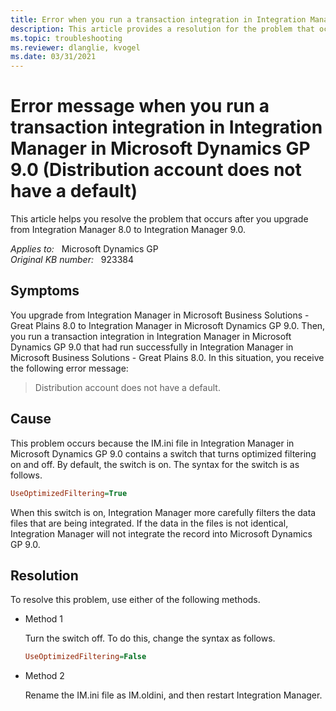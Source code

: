 ```yaml
---
title: Error when you run a transaction integration in Integration Manager
description: This article provides a resolution for the problem that occurs after you upgrade from Integration Manager 8.0 to Integration Manager 9.0.
ms.topic: troubleshooting
ms.reviewer: dlanglie, kvogel
ms.date: 03/31/2021
---
```

# Error message when you run a transaction integration in Integration Manager in Microsoft Dynamics GP 9.0 (Distribution account does not have a default)

This article helps you resolve the problem that occurs after you upgrade from Integration Manager 8.0 to Integration Manager 9.0.

_Applies to:_ &nbsp; Microsoft Dynamics GP  
_Original KB number:_ &nbsp; 923384

## Symptoms

You upgrade from Integration Manager in Microsoft Business Solutions - Great Plains 8.0 to Integration Manager in Microsoft Dynamics GP 9.0. Then, you run a transaction integration in Integration Manager in Microsoft Dynamics GP 9.0 that had run successfully in Integration Manager in Microsoft Business Solutions - Great Plains 8.0. In this situation, you receive the following error message:

> Distribution account does not have a default.

## Cause

This problem occurs because the IM.ini file in Integration Manager in Microsoft Dynamics GP 9.0 contains a switch that turns optimized filtering on and off. By default, the switch is on. The syntax for the switch is as follows.

```ini
UseOptimizedFiltering=True
```

When this switch is on, Integration Manager more carefully filters the data files that are being integrated. If the data in the files is not identical, Integration Manager will not integrate the record into Microsoft Dynamics GP 9.0.

## Resolution

To resolve this problem, use either of the following methods.

- Method 1

    Turn the switch off. To do this, change the syntax as follows.

    ```ini
    UseOptimizedFiltering=False
    ```

- Method 2

    Rename the IM.ini file as IM.oldini, and then restart Integration Manager.
